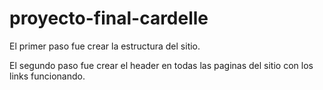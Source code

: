 # proyecto-final-cardelle

El primer paso fue crear la estructura del sitio.

El segundo paso fue crear el header en todas las paginas del sitio con los links funcionando.

